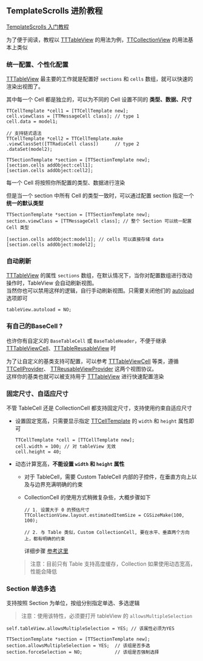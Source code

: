 ## TemplateScrolls 进阶教程

[TemplateScrolls 入门教程]

为了便于阅读，教程以 [TTTableView] 的用法为例，[TTCollectionView] 的用法基本上类似

### 统一配置、个性化配置

[TTTableView] 最主要的工作就是配置好 `sections` 和 `cells` 数组，就可以快速的渲染出视图了。

其中每一个 Cell 都是独立的，可以为不同的 Cell 设置不同的 **类型、数据、尺寸**

```language: Objective-C
TTCellTemplate *cell1 = [TTCellTemplate new];
cell.viewClass = [TTMessageCell class];	// type 1
cell.data = model1;

// 支持链式语法
TTCellTemplate *cell2 = TTCellTemplate.make
.viewClassSet([TTRadioCell class])		// type 2
.dataSet(model2);

TTSectionTemplate *section = [TTSectionTemplate new];
[section.cells addObject:cell1];
[section.cells addObject:cell2];
```

每一个 Cell 将按照你所配置的类型、数据进行渲染

但是当一个 section 中所有 Cell 的类型一致时，可以通过配置 section 指定一个 **统一的默认类型**

```language: Objective-C
TTSectionTemplate *section = [TTSectionTemplate new];
section.viewClass = [TTMessageCell class]; // 整个 Section 可以统一配置 Cell 类型

[section.cells addObject:model1]; // cells 可以直接存储 data
[section.cells addObject:model2];

```

### 自动刷新

[TTTableView] 的属性 `sections` 数组，在默认情况下，当你对配置数组进行改动操作时，TableView 会自动刷新视图。   
当然你也可以禁用这样的逻辑，自行手动刷新视图。只需要关闭他们的 [autoload] 选项即可 

```
tableView.autoload = NO;
```

### 有自己的BaseCell ?

也许你有自定义的 `BaseTableCell` 或 `BaseTableHeader`，不便于继承 [TTTableViewCell]、[TTTableReusableView] 时  

为了让自定义的基类支持可配置，可以参考 [TTTableViewCell] 等类，遵循 [TTCellProvider]、 [TTReusableViewProvider] 这两个视图协议。  
这样你的基类也就可以被支持用于 [TTTableView] 进行快速配置渲染

### 固定尺寸、自适应尺寸

不管 TableCell 还是 CollectionCell 都支持固定尺寸，支持使用约束自适应尺寸

* 设置固定宽高，只需要显示指定 [TTCellTemplate] 的 `width` 和 `height` 属性即可

	```language: Objective-C
	TTCellTemplate *cell = [TTCellTemplate new];
	cell.width = 100; // 对 tableView 无效
	cell.height = 40;
	```
	
* 动态计算宽高，**不能设置 `width` 和 `height` 属性**
	* 对于 TableCell，需要 Custom TableCell 内部的子控件，在垂直方向上以及与边界充满明确的约束
	* CollectionCell 的使用方式稍微复杂些，大概步骤如下 
		
		```language: Objective-C
		// 1. 设置大于 0 的预估尺寸
		TTCollectionView.layout.estimatedItemSize = CGSizeMake(100, 100);
		
		// 2. 与 Table 类似，Custom CollectionCell, 要在水平、垂直两个方向上，都有明确的约束
		```
		详细步骤 [参考这里][CollectionCellAutoSize]

	> 注意：目前只有 Table 支持高度缓存，Collection 如果使用动态宽高，性能会降低

### Section 单选多选

支持按照 Section 为单位，按组分别指定单选、多选逻辑

> 注意：使用该特性，必须要打开 tableView 的 `allowsMultipleSelection`

```language: Objective-C
self.tableView.allowsMultipleSelection = YES; // 该属性必须为YES

TTSectionTemplate *section = [TTSectionTemplate new];
section.allowsMultipleSelection = YES;	// 该组是否多选
section.forceSelection = NO;			// 该组是否强制选择
```

[常量]:----------------------------------------------
[TemplateScrolls 入门教程]:
./TemplateScrolls_guide1.md

[TemplateScrolls]:
https://github.com/Zhangguiguang/TemplateScrolls

[TTTableView]:
https://github.com/Zhangguiguang/TemplateScrolls/blob/1.0.2/TemplateScrolls/Classes/TTTableView/TTTableView.h
[TTTableViewCell]:
https://github.com/Zhangguiguang/TemplateScrolls/blob/1.0.2/TemplateScrolls/Classes/TTTableView/TTTableViewCell.h
[TTTableReusableView]:
https://github.com/Zhangguiguang/TemplateScrolls/blob/1.0.2/TemplateScrolls/Classes/TTTableView/TTTableReusableView.h

[TTCollectionView]:
https://github.com/Zhangguiguang/TemplateScrolls/blob/1.0.2/TemplateScrolls/Classes/TTCollectionView/TTCollectionView.h
[TTCollectionViewCell]:
https://github.com/Zhangguiguang/TemplateScrolls/blob/1.0.2/TemplateScrolls/Classes/TTCollectionView/TTCollectionViewCell.h
[TTCollectionReusableView]:
https://github.com/Zhangguiguang/TemplateScrolls/blob/1.0.2/TemplateScrolls/Classes/TTCollectionView/TTCollectionReusableView.h

[TTCellTemplate]:
https://github.com/Zhangguiguang/TemplateScrolls/blob/1.0.2/TemplateScrolls/Classes/Base/TTViewTemplate.h#L38-L67
[TTReusableViewTemplate]:
https://github.com/Zhangguiguang/TemplateScrolls/blob/1.0.2/TemplateScrolls/Classes/Base/TTViewTemplate.h#L72-L92
[TTSectionTemplate]:
https://github.com/Zhangguiguang/TemplateScrolls/blob/1.0.2/TemplateScrolls/Classes/Base/TTViewTemplate.h#L96-L143
[sections]:
https://github.com/Zhangguiguang/TemplateScrolls/blob/1.0.2/TemplateScrolls/Classes/Base/TTViewTemplate.h#L158

[autoload]:
https://github.com/Zhangguiguang/TemplateScrolls/blob/1.0.2/TemplateScrolls/Classes/Base/TTViewTemplate.h#L160-L164

[TTCellProvider]:
https://github.com/Zhangguiguang/TemplateScrolls/blob/1.0.2/TemplateScrolls/Classes/Base/TTScrollProtocol.h#L85-L103
[TTReusableViewProvider]:
https://github.com/Zhangguiguang/TemplateScrolls/blob/1.0.2/TemplateScrolls/Classes/Base/TTScrollProtocol.h#L107-L136
[CollectionCellAutoSize]:
https://www.vadimbulavin.com/collection-view-cells-self-sizing/
